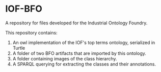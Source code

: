 # IOF-BFO
A repository for files developed for the Industrial Ontology Foundry. 

This repository contains:
1. An owl implementation of the IOF's top terms ontology, serialized in Turtle
2. A folder of two BFO artifacts that are imported by this ontology.
3. A folder containing images of the class hierarchy.
4. A SPARQL querying for extracting the classes and their annotations. 
